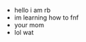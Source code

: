 - hello i am rb
- im learning how to fnf
- your mom
- lol
wat

<!---
RBCinnamon/RBCinnamon is  ✨ special ✨
--->
